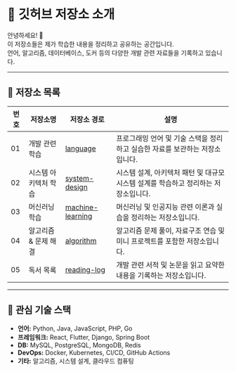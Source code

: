 # 🚀 깃허브 저장소 소개

안녕하세요! 👋  
이 저장소들은 제가 학습한 내용을 정리하고 공유하는 공간입니다.  
언어, 알고리즘, 데이터베이스, 도커 등의 다양한 개발 관련 자료들을 기록하고 있습니다.  

---

## 📂 저장소 목록

| 번호 | 저장소명 | 저장소 경로 | 설명 |
|---|---|---|---|
| 01 | 개발 관련 학습 | [language](https://github.com/aquaheyday/language-archive) | 프로그래밍 언어 및 기술 스택을 정리하고 실습한 자료를 보관하는 저장소입니다. |
| 02 | 시스템 아키텍처 학습 | [system-design](https://github.com/aquaheyday/system-design-archive) | 시스템 설계, 아키텍처 패턴 및 대규모 시스템 설계를 학습하고 정리하는 저장소입니다. |
| 03 | 머신러닝 학습 | [machine-learning](https://github.com/aquaheyday/ml-archive) | 머신러닝 및 인공지능 관련 이론과 실습을 정리하는 저장소입니다. |
| 04 | 알고리즘 & 문제 해결 | [algorithm](https://github.com/aquaheyday/algorithm-archive) | 알고리즘 문제 풀이, 자료구조 연습 및 미니 프로젝트를 포함한 저장소입니다. |
| 05 | 독서 목록 | [reading-log](https://github.com/aquaheyday/reading-log) | 개발 관련 서적 및 논문을 읽고 요약한 내용을 기록하는 저장소입니다. |

---

## 🌱 **관심 기술 스택**
- **언어:** Python, Java, JavaScript, PHP, Go  
- **프레임워크:** React, Flutter, Django, Spring Boot  
- **DB:** MySQL, PostgreSQL, MongoDB, Redis  
- **DevOps:** Docker, Kubernetes, CI/CD, GitHub Actions  
- **기타:** 알고리즘, 시스템 설계, 클라우드 컴퓨팅  
